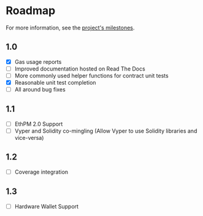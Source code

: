 # Roadmap

For more information, see the [project's milestones](https://github.com/mikeshultz/solidbyte/milestones).

## 1.0

- [x] Gas usage reports
- [ ] Improved documentation hosted on Read The Docs
- [ ] More commonly used helper functions for contract unit tests
- [x] Reasonable unit test completion
- [ ] All around bug fixes

## 1.1

- [ ] EthPM 2.0 Support
- [ ] Vyper and Solidity co-mingling (Allow Vyper to use Solidity libraries and vice-versa)

## 1.2

- [ ] Coverage integration

## 1.3

- [ ] Hardware Wallet Support
